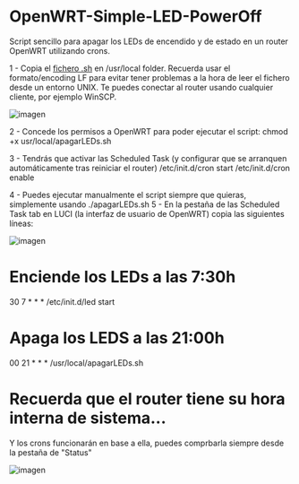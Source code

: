 # OpenWRT-Simple-LED-PowerOff
Script sencillo para apagar los LEDs de encendido y de estado en un router OpenWRT utilizando crons.

1 - Copia el [fichero .sh](https://github.com/helicida/OpenWRT-Simple-LED-PowerOff/blob/main/apagarLEDs.sh) en /usr/local folder. Recuerda usar el formato/encoding LF para evitar tener problemas a la hora de leer el fichero desde un entorno UNIX. Te puedes conectar al router usando cualquier cliente, por ejemplo WinSCP.

![imagen](https://user-images.githubusercontent.com/13574613/117520532-ed90fa00-afa8-11eb-8e22-36f82f5e9338.png)

2 - Concede los permisos a OpenWRT para poder ejecutar el script:
  chmod +x usr/local/apagarLEDs.sh

3 - Tendrás que activar las Scheduled Task (y configurar que se arranquen automáticamente tras reiniciar el router)
  /etc/init.d/cron start
  /etc/init.d/cron enable
  
4 - Puedes ejecutar manualmente el script siempre que quieras, simplemente usando ./apagarLEDs.sh
5 - En la pestaña de las Scheduled Task tab en LUCI (la interfaz de usuario de OpenWRT) copia las siguientes líneas:

![imagen](https://user-images.githubusercontent.com/13574613/117520578-25983d00-afa9-11eb-9e51-1d96b9ea6478.png)

# Enciende los LEDs a las 7:30h
30 7 * * * /etc/init.d/led start

# Apaga los LEDS a las 21:00h
00 21 * * * /usr/local/apagarLEDs.sh


# Recuerda que el router tiene su hora interna de sistema...
Y los crons funcionarán en base a ella, puedes comprbarla siempre desde la pestaña de "Status"

![imagen](https://user-images.githubusercontent.com/13574613/117520633-61330700-afa9-11eb-8c5d-f240b291301b.png)
